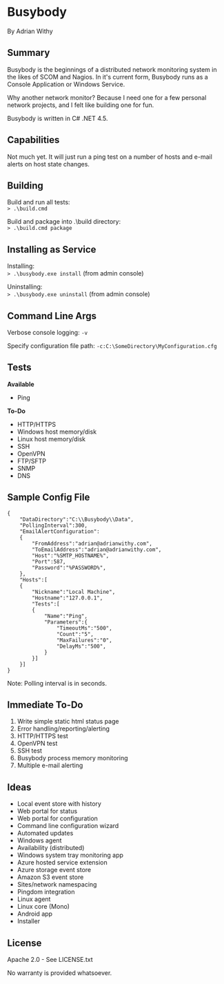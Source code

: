 # Busybody

By Adrian Withy  

## Summary ##

Busybody is the beginnings of a distributed network monitoring system in the likes of SCOM and Nagios.  In it's current form, Busybody runs as a Console Application or Windows Service.


Why another network monitor?  Because I need one for a few personal network projects, and I felt like building one for fun.

Busybody is written in C# .NET 4.5.


## Capabilities ##

Not much yet.  It will just run a ping test on a number of hosts and e-mail alerts on host state changes.


## Building ##

Build and run all tests:  
`> .\build.cmd`

Build and package into .\build directory:  
`> .\build.cmd package`


## Installing as Service ##

Installing:  
`> .\busybody.exe install`  (from admin console)

Uninstalling:  
`> .\busybody.exe uninstall`  (from admin console)


## Command Line Args ##

Verbose console logging: `-v`

Specify configuration file path: `-c:C:\SomeDirectory\MyConfiguration.cfg`


## Tests ##

**Available**

* Ping

**To-Do**

* HTTP/HTTPS
* Windows host memory/disk
* Linux host memory/disk
* SSH
* OpenVPN
* FTP/SFTP
* SNMP
* DNS


## Sample Config File ##

    {
		"DataDirectory":"C:\\Busybody\\Data",
		"PollingInterval":300,
		"EmailAlertConfiguration":
		{
			"FromAddress":"adrian@adrianwithy.com",
			"ToEmailAddress":"adrian@adrianwithy.com",
			"Host":"%SMTP_HOSTNAME%",
			"Port":587,
			"Password":"%PASSWORD%",
		},
		"Hosts":[
		{
			"Nickname":"Local Machine",
			"Hostname":"127.0.0.1",
			"Tests":[
			{
				"Name":"Ping",
				"Parameters":{
					"TimeoutMs":"500",
					"Count":"5",
					"MaxFailures":"0",
					"DelayMs":"500",
				}
			}]
		}]
	}



Note: Polling interval is in seconds.


## Immediate To-Do ##

1. Write simple static html status page
1. Error handling/reporting/alerting
1. HTTP/HTTPS test
1. OpenVPN test
1. SSH test
1. Busybody process memory monitoring
1. Multiple e-mail alerting


## Ideas ##

- Local event store with history
- Web portal for status
- Web portal for configuration
- Command line configuration wizard
- Automated updates
- Windows agent
- Availability (distributed)
- Windows system tray monitoring app
- Azure hosted service extension
- Azure storage event store
- Amazon S3 event store
- Sites/network namespacing
- Pingdom integration
- Linux agent
- Linux core (Mono)
- Android app
- Installer


## License ##

Apache 2.0 - See LICENSE.txt

No warranty is provided whatsoever.